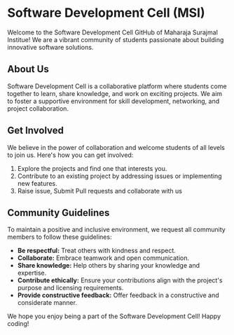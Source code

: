 # Software Development Cell (MSI)

Welcome to the Software Development Cell GitHub of Maharaja Surajmal Institue!
We are a vibrant community of students passionate about building innovative
software solutions.

## About Us
Software Development Cell is a collaborative platform where students come
together to learn, share knowledge, and work on exciting projects. We aim to
foster a supportive environment for skill development, networking, and project
collaboration.

## Get Involved
We believe in the power of collaboration and welcome students of all levels to
join us. Here's how you can get involved:
1. Explore the projects and find one that interests you.
2. Contribute to an existing project by addressing issues or implementing new
   features.
3. Raise issue, Submit Pull requests and collaborate with us

## Community Guidelines
To maintain a positive and inclusive environment, we request all community
members to follow these guidelines:

- **Be respectful:** Treat others with kindness and respect.
- **Collaborate:** Embrace teamwork and open communication.
- **Share knowledge:** Help others by sharing your knowledge and expertise.
- **Contribute ethically:** Ensure your contributions align with the project's
  purpose and licensing requirements.
- **Provide constructive feedback:** Offer feedback in a constructive and
  considerate manner.

We hope you enjoy being a part of the Software Development Cell! Happy
coding!


